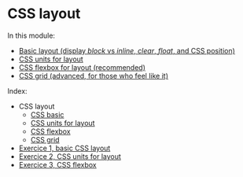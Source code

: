 # CSS layout

In this module:

- [Basic layout (display *block* vs *inline*, *clear*, *float*, and CSS position)](01-css-layout#css-layout)
- [CSS units for layout](01-css-layout#css-layout)
- [CSS flexbox for layout (recommended)](01-css-layout#css-layout)
- [CSS grid (advanced, for those who feel like it)](01-css-layout#css-layout)

Index:

- CSS layout
  - [CSS basic](01-css-layout#css-layout)
  - [CSS units for layout](01-css-layout#css-length-units)
  - [CSS flexbox](01-css-layout#flexbox-recommended)
  - [CSS grid](01-css-layout#grid-advanced-only)
- [Exercice 1, basic CSS layout](02a-exercice-layout-basic)
- [Exercice 2, CSS units for layout](02b-exercice-layout-units)
- [Exercice 3, CSS flexbox](02c-exercice-layout-flex)


